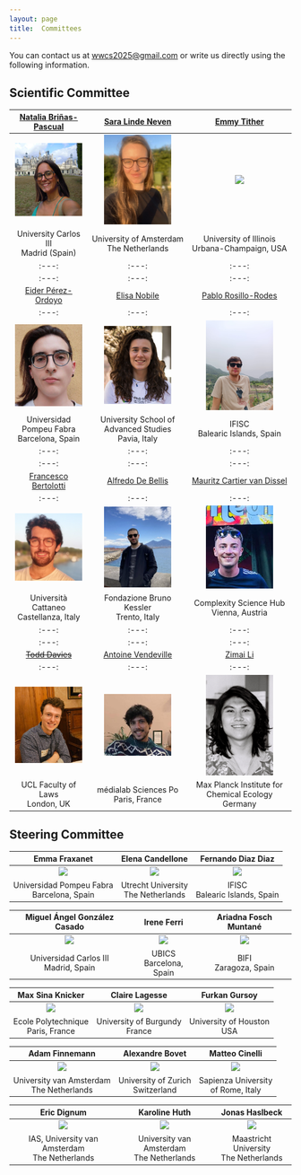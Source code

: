 ```yaml
---
layout: page
title:  Committees
---
```


You can contact us at [wwcs2025@gmail.com](mailto:wwcs2025@gmail.com) or write us directly using the following information.

## Scientific Committee

| [Natalia Briñas-Pascual]() | [Sara Linde Neven]() | [Emmy Tither](https://www.linkedin.com/in/emmy-t-351a1bb9/) |
|:---:|:---:|:---:|
| <img src="/assets/image25/committee/Natalia.png" width="120px" /> | <img src="/assets/image25/committee/Sara.jpeg" width="120px" /> | <img src="/assets/image25/emmy.jpeg" width="120px" /> |
| University Carlos III <br> Madrid (Spain) | University of Amsterdam <br> The Netherlands | University of Illinois <br> Urbana-Champaign, USA |
|:---:|:---:|:---:|
|:---:|:---:|:---:|
| [Eider Pérez-Ordoyo](https://idontknoweider.github.io) | [Elisa Nobile]() | [Pablo Rosillo-Rodes]() |
|:---:|:---:|:---:|
| <img src="/assets/image25/committee/eider.jpg" width="120px" /> | <img src="/assets/image25/committee/Elisa.jpeg" width="120px" /> | <img src="/assets/image25/committee/Pablo.jpg" width="120px" /> |
| Universidad Pompeu Fabra <br> Barcelona, Spain | University School of Advanced Studies <br> Pavia, Italy | IFISC <br> Balearic Islands, Spain |
|:---:|:---:|:---:|
|:---:|:---:|:---:|
| [Francesco Bertolotti]() | [Alfredo De Bellis]() | [Mauritz Cartier van Dissel]() |
|:---:|:---:|:---:|
| <img src="/assets/image25/committee/Francesco.jpeg" width="120px" /> | <img src="/assets/image25/committee/Alfredo.png" width="120px" /> | <img src="/assets/image25/committee/Mauritz.png" width="120px" /> |
| Università Cattaneo <br> Castellanza, Italy | Fondazione Bruno Kessler <br> Trento, Italy | Complexity Science Hub <br> Vienna, Austria |
|:---:|:---:|:---:|
|:---:|:---:|:---:|
| [~~Todd Davies~~]() | [Antoine Vendeville](https://antoinevendeville.github.io/) | [Zimai Li]() |
|:---:|:---:|:---:|
| <img src="/assets/image25/committee/Todd.jpg" width="120px" /> | <img src="/assets/image25/committee/antoine.jpg" width="120px" /> | <img src="/assets/image25/committee/Zimai.jpg" width="120px" /> |
| UCL Faculty of Laws <br> London, UK | médialab Sciences Po <br> Paris, France | Max Planck Institute for Chemical Ecology <br> Germany |


## Steering Committee

| Emma Fraxanet | Elena Candellone | Fernando Diaz Diaz |
| :------------------------------------------: | :----------------------------------------------: | :------------------: |
| <img src="/assets/image24/committee/emma.jpg" width="120px" /> | <img src="/assets/image24/committee/elena.jpeg" width="120px" /> | <img src="/assets/image24/committee/fer.png" width="120px" /> |
| Universidad Pompeu Fabra <br> Barcelona, Spain | Utrecht University <br> The Netherlands | IFISC <br> Balearic Islands, Spain |

| Miguel Ángel González Casado | Irene Ferri | Ariadna Fosch Muntané |
| :------------------------------: | :-----------------: | :------------------: |
| <img src="/assets/image24/committee/miguel.png" width="120px" /> | <img src="/assets/image24/committee/irene.jpeg" width="120px" /> | <img src="/assets/image24/committee/ari.jpeg" width="120px" /> |
| Universidad Carlos III <br> Madrid, Spain | UBICS <br> Barcelona, Spain | BIFI <br> Zaragoza, Spain |

| Max Sina Knicker | Claire Lagesse | Furkan Gursoy |
| :------------------: | :------------: | :------------: |
| <img src="/assets/image24/committee/max.jpeg" width="120px" /> | <img src="/assets/image23/committee/SC/claire.jpg" width="120px" /> | <img src="/assets/image24/committee/furkan.jpg" width="120px" /> |
| Ecole Polytechnique <br> Paris, France | University of Burgundy <br> France | University of Houston <br> USA |

| Adam Finnemann | Alexandre Bovet | Matteo Cinelli |
| :------------: | :------------: | :------------: |
| <img src="/assets/image24/committee/adam.png" width="120px" /> | <img src="/assets/image24/committee/alex.jpg" width="120px" /> | <img src="/assets/image24/committee/matteo.jpg" width="120px" /> |
| University van Amsterdam <br> The Netherlands | University of Zurich <br> Switzerland | Sapienza University <br> of Rome, Italy |

| Eric Dignum | Karoline Huth | Jonas Haslbeck |
| :------------: | :-----------: | :-----------: |
| <img src="/assets/image24/committee/eric.png" width="120px" /> | <img src="/assets/image24/committee/karoline.jpg" width="120px" /> | <img src="/assets/image24/committee/jonas.jpg" width="120px" /> |
| IAS, University van Amsterdam <br> The Netherlands | University van Amsterdam <br> The Netherlands | Maastricht University <br> The Netherlands |
